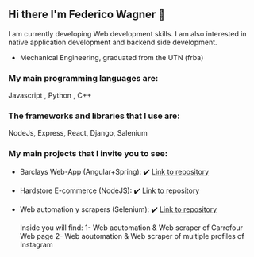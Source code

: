 ## Hi there I'm Federico Wagner 👋

I am currently developing Web development skills. I am also interested in native application development and backend side development.

- Mechanical Engineering, graduated from the UTN (frba)

###  My main programming languages are:
  Javascript , Python , C++
  
###  The frameworks and libraries that I use are:
  NodeJs, Express, React, Django, Salenium
  
  ### My main projects that I invite you to see:
  
- Barclays Web-App (Angular+Spring):  :heavy_check_mark: <a href="https://github.com/Federico-Wagner/AcademIT-ANGULAR-SPRINGBOOT" >Link to repository </a>
  
- Hardstore E-commerce (NodeJS): :heavy_check_mark: <a href="https://github.com/Federico-Wagner/HardStore-Ecomerce" >Link to repository </a>


- Web automation y scrapers (Selenium):  :heavy_check_mark: <a href="https://github.com/Federico-Wagner/Web-Scraping-Projects" >Link to repository </a>
  <p>Inside you will find:
  1- Web aoutomation & Web scraper of Carrefour Web page
  2- Web aoutomation & Web scraper of multiple profiles of Instagram</p>
  

<!--
**Federico-Wagner/Federico-Wagner** is a ✨ _special_ ✨ repository because its `README.md` (this file) appears on your GitHub profile.

Here are some ideas to get you started:

- 🔭 I’m currently working on ...
- 🌱 I’m currently learning ...
- 👯 I’m looking to collaborate on ...
- 🤔 I’m looking for help with ...
- 💬 Ask me about ...
- 📫 How to reach me: ...
- 😄 Pronouns: ...
- ⚡ Fun fact: ...
-->
